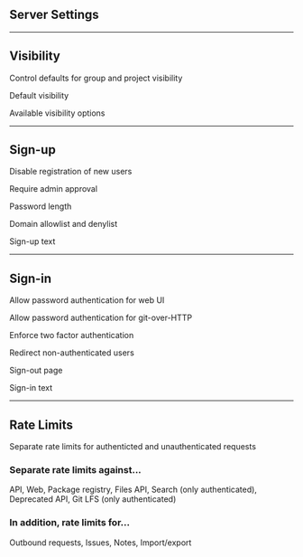 <!-- .slide: id="gitlab_server_settings" class="vertical-center" -->

<i class="fa-duotone fa-sliders fa-8x fa-duotone-colors" style="float: right; color: grey;"></i>

## Server Settings

---

## Visibility

<i class="fa-duotone fa-glasses fa-4x fa-duotone-colors-inverted" style="float: right;"></i>

Control defaults for group and project visibility

Default visibility

Available visibility options

---

## Sign-up

<i class="fa-duotone fa-signature fa-4x fa-duotone-colors" style="float: right;"></i>

Disable registration of new users

Require admin approval

Password length

Domain allowlist and denylist

Sign-up text

---

## Sign-in

<i class="fa-duotone fa-door-open fa-4x fa-duotone-colors-inverted" style="float: right;"></i>

Allow password authentication for web UI

Allow password authentication for git-over-HTTP

Enforce two factor authentication

Redirect non-authenticated users

Sign-out page

Sign-in text

---

## Rate Limits

<i class="fa-duotone fa-gauge-high fa-4x fa-duotone-colors" style="float: right;"></i>

Separate rate limits for authenticted and unauthenticated requests

### Separate rate limits against...

API, Web, Package registry, Files API, Search (only authenticated), Deprecated API, Git LFS (only authenticated)

### In addition, rate limits for...

Outbound requests, Issues, Notes, Import/export

